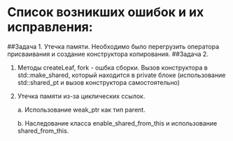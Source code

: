 # Список возникших ошибок и их исправления:
##Задача 1.
Утечка памяти.
Необходимо было перегрузить оператора присваивания и создание конструктора копирования.
##Задача 2.
1. Методы createLeaf, fork - ошбка сборки. 
Вызов конструктора в std::make_shared,
который находится в private блоке (использование std::shared_pt
 и вызов конструктора самостоятельно)

2. Утечка памяти из-за циклических ссылок.

    a. Использование weak_ptr как тип parent.
    
    b. Наследование класса enable_shared_from_this и использование 
    shared_from_this.